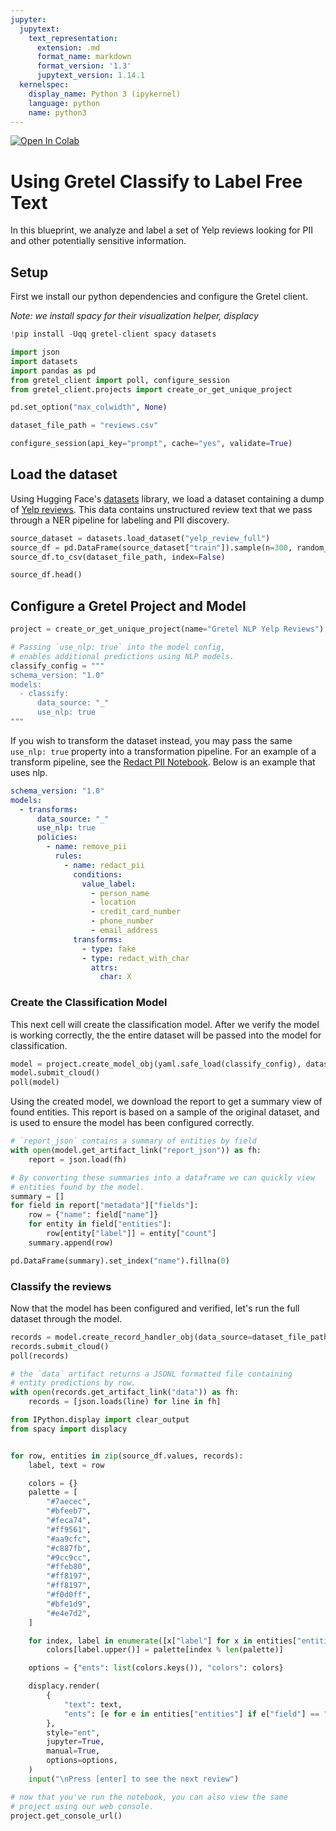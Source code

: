 ```yaml
---
jupyter:
  jupytext:
    text_representation:
      extension: .md
      format_name: markdown
      format_version: '1.3'
      jupytext_version: 1.14.1
  kernelspec:
    display_name: Python 3 (ipykernel)
    language: python
    name: python3
---
```


<!-- #region colab_type="text" id="view-in-github" -->
<a href="https://colab.research.google.com/github/gretelai/gretel-blueprints/blob/main/docs/notebooks/classify_freetext_with_nlp.ipynb" target="_parent"><img src="https://colab.research.google.com/assets/colab-badge.svg" alt="Open In Colab"/></a>

<!-- #endregion -->

<!-- #region id="aIBl7LPg0Zzc" -->
# Using Gretel Classify to Label Free Text

In this blueprint, we analyze and label a set of Yelp reviews looking for PII and other potentially sensitive information.

<!-- #endregion -->

<!-- #region id="5zlWDeUZ0Zzd" -->
## Setup

First we install our python dependencies and configure the Gretel client.

_Note: we install spacy for their visualization helper, displacy_

<!-- #endregion -->

```python id="mmcTAKie0Zze"
!pip install -Uqq gretel-client spacy datasets
```

```python id="6DuZ3OP-0Zzf"
import json
import datasets
import pandas as pd
from gretel_client import poll, configure_session
from gretel_client.projects import create_or_get_unique_project

pd.set_option("max_colwidth", None)

dataset_file_path = "reviews.csv"

configure_session(api_key="prompt", cache="yes", validate=True)

```

<!-- #region id="kDNRpc-l0Zzf" -->
## Load the dataset

Using Hugging Face's [datasets](https://github.com/huggingface/datasets) library, we load a dataset containing a dump of [Yelp reviews](https://huggingface.co/datasets/yelp_review_full). This data contains unstructured review text that we pass through a NER pipeline for labeling and PII discovery.

<!-- #endregion -->

```python id="dw1QMDr40Zzg"
source_dataset = datasets.load_dataset("yelp_review_full")
source_df = pd.DataFrame(source_dataset["train"]).sample(n=300, random_state=99)
source_df.to_csv(dataset_file_path, index=False)

```

```python id="2ywqtTxf0Zzh"
source_df.head()

```

<!-- #region id="HoClMb1E0Zzh" -->
## Configure a Gretel Project and Model

<!-- #endregion -->

```python id="7VI-uVY70Zzi"
project = create_or_get_unique_project(name="Gretel NLP Yelp Reviews")

```

```python id="S0l3tqQX0Zzi"
# Passing `use_nlp: true` into the model config,
# enables additional predictions using NLP models.
classify_config = """
schema_version: "1.0"
models:
  - classify:
      data_source: "_"
      use_nlp: true
"""

```

<!-- #region id="2pvl7qbr0Zzj" -->
If you wish to transform the dataset instead, you may pass the same `use_nlp: true` property into a transformation pipeline. For an example of a transform pipeline, see the [Redact PII Notebook](https://github.com/gretelai/gretel-blueprints/blob/main/docs/notebooks/redact_pii.ipynb). Below is an example that uses nlp.

```yaml
schema_version: "1.0"
models:
  - transforms:
      data_source: "_"
      use_nlp: true
      policies:
        - name: remove_pii
          rules:
            - name: redact_pii
              conditions:
                value_label:
                  - person_name
                  - location
                  - credit_card_number
                  - phone_number
                  - email_address
              transforms:
                - type: fake
                - type: redact_with_char
                  attrs:
                    char: X
```

<!-- #endregion -->

<!-- #region id="R1LAysyo0Zzj" -->
### Create the Classification Model

This next cell will create the classification model. After we verify the model is working correctly, the the entire dataset will be passed into the model for classification.

<!-- #endregion -->

```python id="a0jjxsWu0Zzk"
model = project.create_model_obj(yaml.safe_load(classify_config), dataset_file_path)
model.submit_cloud()
poll(model)

```

<!-- #region id="By5EcgYP0Zzk" -->
Using the created model, we download the report to get a summary view of found entities. This report is based on a sample of the original dataset, and is used to ensure the model has been configured correctly.

<!-- #endregion -->

```python id="D76WDvpM0Zzk"
# `report_json` contains a summary of entities by field
with open(model.get_artifact_link("report_json")) as fh:
    report = json.load(fh)

```

```python id="25FPWSd40Zzl"
# By converting these summaries into a dataframe we can quickly view
# entities found by the model.
summary = []
for field in report["metadata"]["fields"]:
    row = {"name": field["name"]}
    for entity in field["entities"]:
        row[entity["label"]] = entity["count"]
    summary.append(row)

pd.DataFrame(summary).set_index("name").fillna(0)

```

<!-- #region id="otkUQlrf0Zzl" -->
### Classify the reviews

Now that the model has been configured and verified, let's run the full dataset through the model.

<!-- #endregion -->

```python id="vQz1bRNc0Zzl"
records = model.create_record_handler_obj(data_source=dataset_file_path)
records.submit_cloud()
poll(records)

```

```python id="8dJdAA2C0Zzm"
# the `data` artifact returns a JSONL formatted file containing
# entity predictions by row.
with open(records.get_artifact_link("data")) as fh:
    records = [json.loads(line) for line in fh]

```

```python colab={"background_save": true} id="AN2mQqyW0Zzm"
from IPython.display import clear_output
from spacy import displacy


for row, entities in zip(source_df.values, records):
    label, text = row

    colors = {}
    palette = [
        "#7aecec",
        "#bfeeb7",
        "#feca74",
        "#ff9561",
        "#aa9cfc",
        "#c887fb",
        "#9cc9cc",
        "#ffeb80",
        "#ff8197",
        "#ff8197",
        "#f0d0ff",
        "#bfe1d9",
        "#e4e7d2",
    ]

    for index, label in enumerate([x["label"] for x in entities["entities"]]):
        colors[label.upper()] = palette[index % len(palette)]

    options = {"ents": list(colors.keys()), "colors": colors}

    displacy.render(
        {
            "text": text,
            "ents": [e for e in entities["entities"] if e["field"] == "text"],
        },
        style="ent",
        jupyter=True,
        manual=True,
        options=options,
    )
    input("\nPress [enter] to see the next review")

```

```python id="eIraRtkI0Zzm"
# now that you've run the notebook, you can also view the same
# project using our web console.
project.get_console_url()

```
